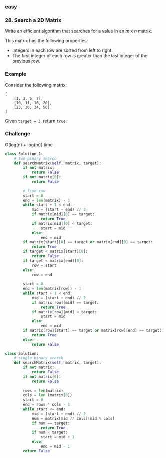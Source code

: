 ### easy

### 28. Search a 2D Matrix

Write an efficient algorithm that searches for a value in an *m* x *n* matrix.

This matrix has the following properties:

- Integers in each row are sorted from left to right.
- The first integer of each row is greater than the last integer of the previous row.

### Example

Consider the following matrix:

```
[
    [1, 3, 5, 7],
    [10, 11, 16, 20],
    [23, 30, 34, 50]
]
```

Given `target = 3`, return `true`.

### Challenge

O(log(n) + log(m)) time

```python
class Solution_1:
    # two binary search
    def searchMatrix(self, matrix, target):
        if not matrix:
            return False
        if not matrix[0]:
            return False
            
        # find row
        start = 0
        end = len(matrix) - 1
        while start + 1 < end:
            mid = (start + end) // 2
            if matrix[mid][0] == target:
                return True
            if matrix[mid][0] < target:
                start = mid
            else:
                end = mid
        if matrix[start][0] == target or matrix[end][0] == target:
            return True
        if target < matrix[start][0]:
            return False
        if target < matrix[end][0]:
            row = start
        else:
            row = end
        
        start = 0
        end = len(matrix[row]) - 1
        while start + 1 < end:
            mid = (start + end) // 2
            if matrix[row][mid] == target:
                return True
            if matrix[row][mid] < target:
                start = mid
            else:
                end = mid
        if matrix[row][start] == target or matrix[row][end] == target:
            return True
        else:
            return False

class Solution:
    # single binary search
    def searchMatrix(self, matrix, target):
        if not matrix:
            return False
        if not matrix[0]:
            return False
        
        rows = len(matrix)
        cols = len (matrix[0])
        start = 0
        end = rows * cols - 1
        while start <= end:
            mid = (start + end) // 2
            num = matrix[mid // cols][mid % cols]
            if num == target:
                return True
            if num < target:
                start = mid + 1
            else:
                end = mid - 1
        return False
```

